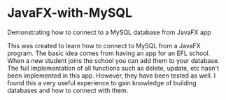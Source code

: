 # JavaFX-with-MySQL
Demonstrating how to connect to a MySQL database from JavaFX app

This was created to learn how to connect to MySQL from a JavaFX program.
The basic idea comes from having an app for an EFL school. When a new student
joins the school you can add them to your database. The full implementation
of all functions such as delete, update, etc hasn't been implemented in this
app. However, they have been tested as well. I found this a very useful experience
to gain knowledge of building databases and how to connect with them. 
